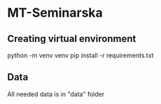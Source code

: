 # MT-Seminarska

## Creating virtual environment

python -m venv venv
pip install -r requirements.txt

## Data

All needed data is in "data" folder
